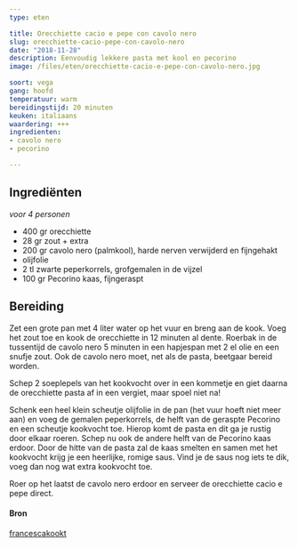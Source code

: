 ```yaml
---
type: eten

title: Orecchiette cacio e pepe con cavolo nero
slug: orecchiette-cacio-pepe-con-cavolo-nero
date: "2018-11-28"
description: Eenvoudig lekkere pasta met kool en pecorino
image: /files/eten/orecchiette-cacio-e-pepe-con-cavolo-nero.jpg

soort: vega
gang: hoofd
temperatuur: warm
bereidingstijd: 20 minuten
keuken: italiaans
waardering: +++
ingredienten:
- cavolo nero
- pecorino

---
```


## Ingrediënten

*voor 4 personen*

* 400 gr orecchiette
* 28 gr zout + extra
* 200 gr cavolo nero (palmkool), harde nerven verwijderd en fijngehakt
* olijfolie
* 2 tl zwarte peperkorrels, grofgemalen in de vijzel
* 100 gr Pecorino kaas, fijngeraspt


## Bereiding

Zet een grote pan met 4 liter water op het vuur en breng aan de kook. Voeg het zout toe en kook de orecchiette in 12 minuten al dente.
Roerbak in de tussentijd de cavolo nero 5 minuten in een hapjespan met 2 el olie en een snufje zout. Ook de cavolo nero moet, net als de pasta, beetgaar bereid worden.

Schep 2 soeplepels van het kookvocht over in een kommetje en giet daarna de orecchiette pasta af in een vergiet, maar spoel niet na!

Schenk een heel klein scheutje olijfolie in de pan (het vuur hoeft niet meer aan) en voeg de gemalen peperkorrels, de helft van de geraspte Pecorino en een scheutje kookvocht toe. Hierop komt de pasta en dit ga je rustig door elkaar roeren. Schep nu ook de andere helft van de Pecorino kaas erdoor. Door de hitte van de pasta zal de kaas smelten en samen met het kookvocht krijg je een heerlijke, romige saus. Vind je de saus nog iets te dik, voeg dan nog wat extra kookvocht toe.

Roer op het laatst de cavolo nero erdoor en serveer de orecchiette cacio e pepe direct.

#### Bron

[francescakookt](https://www.francescakookt.nl)
